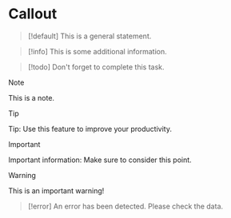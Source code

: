 # Callout

> [!default]
> This is a general statement.

> [!info]
> This is some additional information.

> [!todo]
> Don't forget to complete this task.

> [!note]
> This is a note.

> [!tip]
> Tip: Use this feature to improve your productivity.

> [!important]
> Important information: Make sure to consider this point.

> [!warning]
> This is an important warning!

> [!error]
> An error has been detected. Please check the data.

